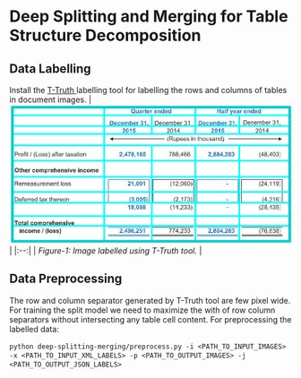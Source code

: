 # Deep Splitting and Merging for Table Structure Decomposition

## Data Labelling
Install the [T-Truth ](https://github.com/sohaib023/T-Truth "T-Truth ")labelling tool for labelling the rows and columns of tables in document images.
| ![labelling-1.jpg](./deep-splitting-merging/output/data/labelling-1.png?raw=true) | 
|:--:| 
| *Figure-1: Image labelled using T-Truth tool.* |

## Data Preprocessing
The row and column separator generated by T-Truth tool are few pixel wide. For training the split model we need to maximize the with of row column separators without intersecting any table cell content.
For preprocessing the labelled data:
```
python deep-splitting-merging/preprocess.py -i <PATH_TO_INPUT_IMAGES> -x <PATH_TO_INPUT_XML_LABELS> -p <PATH_TO_OUTPUT_IMAGES> -j <PATH_TO_OUTPUT_JSON_LABELS>
```


